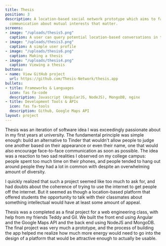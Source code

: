 ```yaml
---
title: Thesis
position: 3
description: A location-based social network prototype which aims to facilitate face-to-face
  communication about mutual interests that matter.
screens:
- image: "/uploads/thesis5.png"
  caption: A user can query potential location-based conversations in their area
- image: "/uploads/thesis3.png"
  caption: A simple user profile
- image: "/uploads/thesis6.png"
  caption: Making a thesis
- image: "/uploads/thesis4.png"
  caption: Viewing a thesis
buttons:
- name: View GitHub project
  url: https://github.com/Thesis-Network/thesis.app
bullets:
- title: Frameworks & Languages
  icon: fas fa-code
  description: Javascript (AngularJS, NodeJS), MongoDB, nginx
- title: Development Tools & APIs
  icon: fas fa-tools
  description: Github, Google Maps API
layout: project
---
```


Thesis was an iteration of software idea I was exceedingly passionate about in my first years at university. The fundamental principle was simple enough: build an alternative to Tinder that wouldn't allow people to judge one another based on their appearance or even their name, one that would also encourage face-to-face communication as soon as possible. The idea was a reaction to two sad realities I observed on my college campus: people spent too much time on their phones, and people tended to hang out around people they had a lot in common with despite an overwhelming amount of diversity.

I quickly realized that such a project seemed like too much to ask for, and had doubts about the coherence of trying to use the internet to get people off the internet. But it seemed as though a location-based platform that offered students the opportunity to talk with their classmates about something intellectual would have at least some amount of appeal. 

Thesis was a completed as a final project for a web engineering class, with help from my friends Teddy and Gil. We built the front end using Angular and the Google Maps API and the back end using NodeJS and MongoDB. The final project was very much a prototype, and the process of building the app helped me realize how much more energy would need to go into the design of a platform that would be attractive enough to actually be usable. 